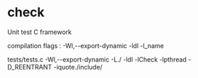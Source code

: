 # check
Unit test C framework

compilation flags :  -Wl,--export-dynamic -ldl -l_name

tests/tests.c -Wl,--export-dynamic -L./ -ldl -lCheck -lpthread -D_REENTRANT -iquote./include/
